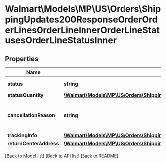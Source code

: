 # Walmart\Models\MP\US\Orders\ShippingUpdates200ResponseOrderOrderLinesOrderLineInnerOrderLineStatusesOrderLineStatusInner

## Properties

Name | Type | Description | Notes
------------ | ------------- | ------------- | -------------
**status** | **string** | Should be 'Created' |
**statusQuantity** | [**\Walmart\Models\MP\US\Orders\ShippingUpdatesRequestOrderShipmentOrderLinesOrderLineInnerOrderLineStatusesOrderLineStatusInnerStatusQuantity**](ShippingUpdatesRequestOrderShipmentOrderLinesOrderLineInnerOrderLineStatusesOrderLineStatusInnerStatusQuantity.md) |  |
**cancellationReason** | **string** | If order is cancelled, cancellationReason will explain the reason | [optional]
**trackingInfo** | [**\Walmart\Models\MP\US\Orders\ShippingUpdatesRequestOrderShipmentOrderLinesOrderLineInnerOrderLineStatusesOrderLineStatusInnerTrackingInfo**](ShippingUpdatesRequestOrderShipmentOrderLinesOrderLineInnerOrderLineStatusesOrderLineStatusInnerTrackingInfo.md) |  | [optional]
**returnCenterAddress** | [**\Walmart\Models\MP\US\Orders\ShippingUpdatesRequestOrderShipmentOrderLinesOrderLineInnerOrderLineStatusesOrderLineStatusInnerReturnCenterAddress**](ShippingUpdatesRequestOrderShipmentOrderLinesOrderLineInnerOrderLineStatusesOrderLineStatusInnerReturnCenterAddress.md) |  | [optional]


[[Back to Model list]](./) [[Back to API list]](../../../../../README.md#supported-apis) [[Back to README]](../../../../../README.md)
